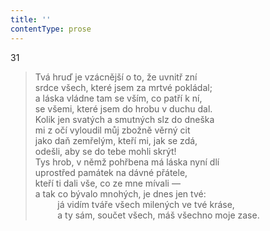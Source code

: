 ```yaml
---
title: ''
contentType: prose
---
```


31

> Tvá hruď je vzácnější o to, že uvnitř zní  
> srdce všech, které jsem za mrtvé pokládal;  
> a láska vládne tam se vším, co patří k ní,  
> se všemi, které jsem do hrobu v duchu dal.  
> Kolik jen svatých a smutných slz do dneška  
> mi z očí vyloudil můj zbožně věrný cit  
> jako daň zemřelým, kteří mi, jak se zdá,  
> odešli, aby se do tebe mohli skrýt!  
> Tys hrob, v němž pohřbena má láska nyní dlí  
> uprostřed památek na dávné přátele,  
> kteří ti dali vše, co ze mne mívali —  
> a tak co bývalo mnohých, je dnes jen tvé:  
>          já vidím tváře všech milených ve tvé kráse,  
>          a ty sám, součet všech, máš všechno moje zase.
